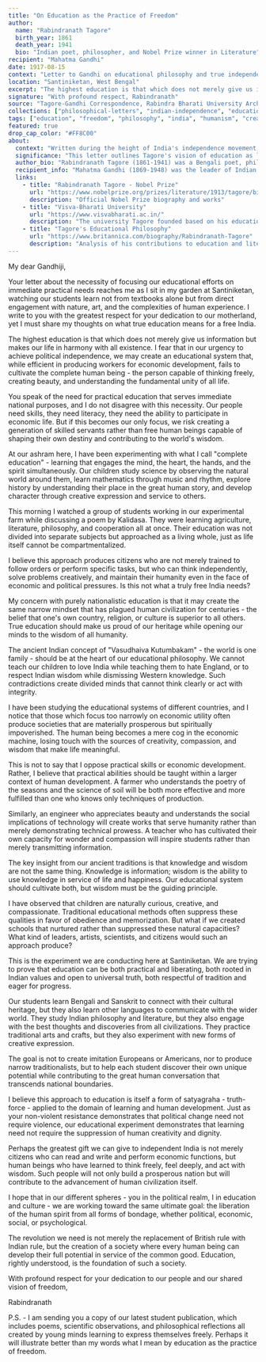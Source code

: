 ```yaml
---
title: "On Education as the Practice of Freedom"
author:
  name: "Rabindranath Tagore"
  birth_year: 1861
  death_year: 1941
  bio: "Indian poet, philosopher, and Nobel Prize winner in Literature"
recipient: "Mahatma Gandhi"
date: 1917-08-15
context: "Letter to Gandhi on educational philosophy and true independence"
location: "Santiniketan, West Bengal"
excerpt: "The highest education is that which does not merely give us information but makes our life in harmony with all existence."
signature: "With profound respect, Rabindranath"
source: "Tagore-Gandhi Correspondence, Rabindra Bharati University Archives (Public Domain)"
collections: ["philosophical-letters", "indian-independence", "educational-philosophy"]
tags: ["education", "freedom", "philosophy", "india", "humanism", "creativity"]
featured: true
drop_cap_color: "#FF8C00"
about:
  context: "Written during the height of India's independence movement, when Tagore was developing his revolutionary educational philosophy at Santiniketan. His exchange with Gandhi revealed important differences in their approaches to freedom and education."
  significance: "This letter outlines Tagore's vision of education as liberation of human potential rather than mere nationalism or vocational training. His ideas profoundly influenced progressive education worldwide and remain relevant to educational reform today."
  author_bio: "Rabindranath Tagore (1861-1941) was a Bengali poet, philosopher, and educator who won the Nobel Prize in Literature in 1913. He founded Visva-Bharati University and promoted a humanistic approach to education that emphasized creativity, critical thinking, and global understanding."
  recipient_info: "Mahatma Gandhi (1869-1948) was the leader of Indian independence and Tagore's contemporary. Though they shared goals of freedom and social reform, they often differed on methods and philosophy, leading to rich intellectual exchanges."
  links:
    - title: "Rabindranath Tagore - Nobel Prize"
      url: "https://www.nobelprize.org/prizes/literature/1913/tagore/biographical/"
      description: "Official Nobel Prize biography and works"
    - title: "Visva-Bharati University"
      url: "https://www.visvabharati.ac.in/"
      description: "The university Tagore founded based on his educational philosophy"
    - title: "Tagore's Educational Philosophy"
      url: "https://www.britannica.com/biography/Rabindranath-Tagore"
      description: "Analysis of his contributions to education and literature"
---
```


My dear Gandhiji,

Your letter about the necessity of focusing our educational efforts on immediate practical needs reaches me as I sit in my garden at Santiniketan, watching our students learn not from textbooks alone but from direct engagement with nature, art, and the complexities of human experience. I write to you with the greatest respect for your dedication to our motherland, yet I must share my thoughts on what true education means for a free India.

The highest education is that which does not merely give us information but makes our life in harmony with all existence. I fear that in our urgency to achieve political independence, we may create an educational system that, while efficient in producing workers for economic development, fails to cultivate the complete human being - the person capable of thinking freely, creating beauty, and understanding the fundamental unity of all life.

You speak of the need for practical education that serves immediate national purposes, and I do not disagree with this necessity. Our people need skills, they need literacy, they need the ability to participate in economic life. But if this becomes our only focus, we risk creating a generation of skilled servants rather than free human beings capable of shaping their own destiny and contributing to the world's wisdom.

At our ashram here, I have been experimenting with what I call "complete education" - learning that engages the mind, the heart, the hands, and the spirit simultaneously. Our children study science by observing the natural world around them, learn mathematics through music and rhythm, explore history by understanding their place in the great human story, and develop character through creative expression and service to others.

This morning I watched a group of students working in our experimental farm while discussing a poem by Kalidasa. They were learning agriculture, literature, philosophy, and cooperation all at once. Their education was not divided into separate subjects but approached as a living whole, just as life itself cannot be compartmentalized.

I believe this approach produces citizens who are not merely trained to follow orders or perform specific tasks, but who can think independently, solve problems creatively, and maintain their humanity even in the face of economic and political pressures. Is this not what a truly free India needs?

My concern with purely nationalistic education is that it may create the same narrow mindset that has plagued human civilization for centuries - the belief that one's own country, religion, or culture is superior to all others. True education should make us proud of our heritage while opening our minds to the wisdom of all humanity.

The ancient Indian concept of "Vasudhaiva Kutumbakam" - the world is one family - should be at the heart of our educational philosophy. We cannot teach our children to love India while teaching them to hate England, or to respect Indian wisdom while dismissing Western knowledge. Such contradictions create divided minds that cannot think clearly or act with integrity.

I have been studying the educational systems of different countries, and I notice that those which focus too narrowly on economic utility often produce societies that are materially prosperous but spiritually impoverished. The human being becomes a mere cog in the economic machine, losing touch with the sources of creativity, compassion, and wisdom that make life meaningful.

This is not to say that I oppose practical skills or economic development. Rather, I believe that practical abilities should be taught within a larger context of human development. A farmer who understands the poetry of the seasons and the science of soil will be both more effective and more fulfilled than one who knows only techniques of production.

Similarly, an engineer who appreciates beauty and understands the social implications of technology will create works that serve humanity rather than merely demonstrating technical prowess. A teacher who has cultivated their own capacity for wonder and compassion will inspire students rather than merely transmitting information.

The key insight from our ancient traditions is that knowledge and wisdom are not the same thing. Knowledge is information; wisdom is the ability to use knowledge in service of life and happiness. Our educational system should cultivate both, but wisdom must be the guiding principle.

I have observed that children are naturally curious, creative, and compassionate. Traditional educational methods often suppress these qualities in favor of obedience and memorization. But what if we created schools that nurtured rather than suppressed these natural capacities? What kind of leaders, artists, scientists, and citizens would such an approach produce?

This is the experiment we are conducting here at Santiniketan. We are trying to prove that education can be both practical and liberating, both rooted in Indian values and open to universal truth, both respectful of tradition and eager for progress.

Our students learn Bengali and Sanskrit to connect with their cultural heritage, but they also learn other languages to communicate with the wider world. They study Indian philosophy and literature, but they also engage with the best thoughts and discoveries from all civilizations. They practice traditional arts and crafts, but they also experiment with new forms of creative expression.

The goal is not to create imitation Europeans or Americans, nor to produce narrow traditionalists, but to help each student discover their own unique potential while contributing to the great human conversation that transcends national boundaries.

I believe this approach to education is itself a form of satyagraha - truth-force - applied to the domain of learning and human development. Just as your non-violent resistance demonstrates that political change need not require violence, our educational experiment demonstrates that learning need not require the suppression of human creativity and dignity.

Perhaps the greatest gift we can give to independent India is not merely citizens who can read and write and perform economic functions, but human beings who have learned to think freely, feel deeply, and act with wisdom. Such people will not only build a prosperous nation but will contribute to the advancement of human civilization itself.

I hope that in our different spheres - you in the political realm, I in education and culture - we are working toward the same ultimate goal: the liberation of the human spirit from all forms of bondage, whether political, economic, social, or psychological.

The revolution we need is not merely the replacement of British rule with Indian rule, but the creation of a society where every human being can develop their full potential in service of the common good. Education, rightly understood, is the foundation of such a society.

With profound respect for your dedication to our people and our shared vision of freedom,

Rabindranath

P.S. - I am sending you a copy of our latest student publication, which includes poems, scientific observations, and philosophical reflections all created by young minds learning to express themselves freely. Perhaps it will illustrate better than my words what I mean by education as the practice of freedom.